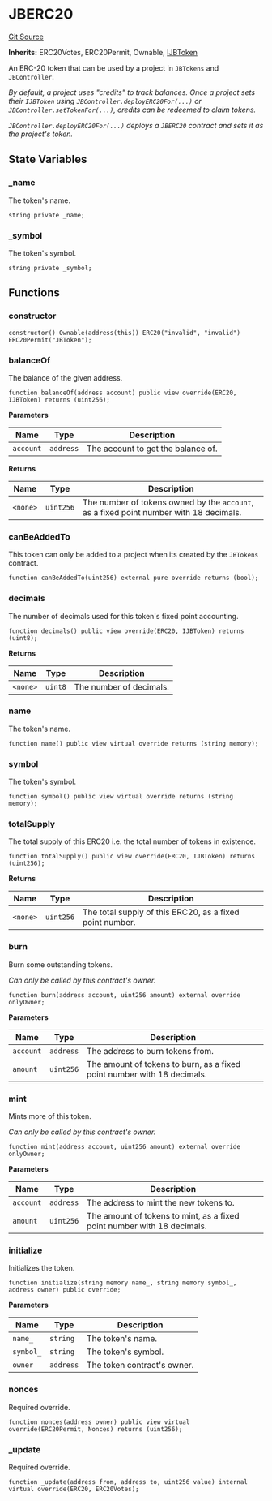 # JBERC20
[Git Source](https://github.com/Bananapus/nana-core/blob/2998dca2fbd2658e2c8791d6dc8348147d69e28e/src/JBERC20.sol)

**Inherits:**
ERC20Votes, ERC20Permit, Ownable, [IJBToken](/docs/v4/api/core/interfaces/IJBToken.md)

An ERC-20 token that can be used by a project in `JBTokens` and `JBController`.

*By default, a project uses "credits" to track balances. Once a project sets their `IJBToken` using
`JBController.deployERC20For(...)` or `JBController.setTokenFor(...)`, credits can be redeemed to claim tokens.*

*`JBController.deployERC20For(...)` deploys a `JBERC20` contract and sets it as the project's token.*


## State Variables
### _name
The token's name.


```solidity
string private _name;
```


### _symbol
The token's symbol.


```solidity
string private _symbol;
```


## Functions
### constructor


```solidity
constructor() Ownable(address(this)) ERC20("invalid", "invalid") ERC20Permit("JBToken");
```

### balanceOf

The balance of the given address.


```solidity
function balanceOf(address account) public view override(ERC20, IJBToken) returns (uint256);
```
**Parameters**

|Name|Type|Description|
|----|----|-----------|
|`account`|`address`|The account to get the balance of.|

**Returns**

|Name|Type|Description|
|----|----|-----------|
|`<none>`|`uint256`|The number of tokens owned by the `account`, as a fixed point number with 18 decimals.|


### canBeAddedTo

This token can only be added to a project when its created by the `JBTokens` contract.


```solidity
function canBeAddedTo(uint256) external pure override returns (bool);
```

### decimals

The number of decimals used for this token's fixed point accounting.


```solidity
function decimals() public view override(ERC20, IJBToken) returns (uint8);
```
**Returns**

|Name|Type|Description|
|----|----|-----------|
|`<none>`|`uint8`|The number of decimals.|


### name

The token's name.


```solidity
function name() public view virtual override returns (string memory);
```

### symbol

The token's symbol.


```solidity
function symbol() public view virtual override returns (string memory);
```

### totalSupply

The total supply of this ERC20 i.e. the total number of tokens in existence.


```solidity
function totalSupply() public view override(ERC20, IJBToken) returns (uint256);
```
**Returns**

|Name|Type|Description|
|----|----|-----------|
|`<none>`|`uint256`|The total supply of this ERC20, as a fixed point number.|


### burn

Burn some outstanding tokens.

*Can only be called by this contract's owner.*


```solidity
function burn(address account, uint256 amount) external override onlyOwner;
```
**Parameters**

|Name|Type|Description|
|----|----|-----------|
|`account`|`address`|The address to burn tokens from.|
|`amount`|`uint256`|The amount of tokens to burn, as a fixed point number with 18 decimals.|


### mint

Mints more of this token.

*Can only be called by this contract's owner.*


```solidity
function mint(address account, uint256 amount) external override onlyOwner;
```
**Parameters**

|Name|Type|Description|
|----|----|-----------|
|`account`|`address`|The address to mint the new tokens to.|
|`amount`|`uint256`|The amount of tokens to mint, as a fixed point number with 18 decimals.|


### initialize

Initializes the token.


```solidity
function initialize(string memory name_, string memory symbol_, address owner) public override;
```
**Parameters**

|Name|Type|Description|
|----|----|-----------|
|`name_`|`string`|The token's name.|
|`symbol_`|`string`|The token's symbol.|
|`owner`|`address`|The token contract's owner.|


### nonces

Required override.


```solidity
function nonces(address owner) public view virtual override(ERC20Permit, Nonces) returns (uint256);
```

### _update

Required override.


```solidity
function _update(address from, address to, uint256 value) internal virtual override(ERC20, ERC20Votes);
```

